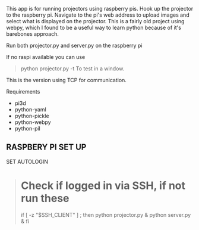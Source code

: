 This app is for running projectors using raspberry pis. Hook up the projector to the raspberry pi. Navigate to the pi's web address to upload images and select what is displayed on the projector.
This is a fairly old project using webpy, which I found to be a useful way to learn python because of it's barebones approach.

Run both projector.py and server.py on the raspberry pi

If no raspi available you can use
> python projector.py -t
To test in a window.

This is the version using TCP for communication.

Requirements
* pi3d
* python-yaml
* python-pickle
* python-webpy
* python-pil



RASPBERY PI SET UP
----------



SET AUTOLOGIN


> # Check if logged in via SSH, if not run these
> if [ -z "$SSH_CLIENT" ] ; then
>     python projector.py &
>     python server.py &
> fi